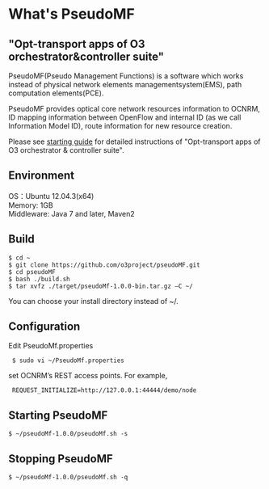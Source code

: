 # What's PseudoMF
"Opt-transport apps of O3 orchestrator&amp;controller suite"
---
PseudoMF(Pseudo Management Functions) is a software which works instead of physical network elements managementsystem(EMS), path computation elements(PCE).

PseudoMF provides optical core network resources information to OCNRM, ID mapping information between OpenFlow and internal ID (as we call Information Model ID), route information for new resource creation.

Please see [starting guide](http://www.o3project.org/ja/fujitsu/docs/getting_started_OPT.pdf) for detailed instructions of "Opt-transport apps of O3 orchestrator & controller suite". 

 Environment
--------------------------
OS：Ubuntu 12.04.3(x64)  
Memory: 1GB  
Middleware: Java 7 and later, Maven2  

 Build
--------------------------

    $ cd ~
    $ git clone https://github.com/o3project/pseudoMF.git
    $ cd pseudoMF
    $ bash ./build.sh
    $ tar xvfz ./target/pseudoMf-1.0.0-bin.tar.gz –C ~/

You can choose your install directory instead of ~/.

 Configuration
--------------------------
Edit PseudoMf.properties

     $ sudo vi ~/PseudoMf.properties

set OCNRM’s REST access points. For example,

     REQUEST_INITIALIZE=http://127.0.0.1:44444/demo/node

 Starting PseudoMF
--------------------------

    $ ~/pseudoMf-1.0.0/pseudoMf.sh -s



 Stopping PseudoMF
--------------------------

    $ ~/pseudoMf-1.0.0/pseudoMf.sh -q


